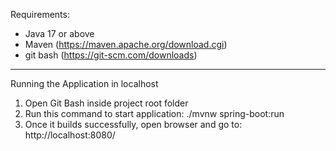 Requirements:
- Java 17 or above
- Maven (https://maven.apache.org/download.cgi)
- git bash (https://git-scm.com/downloads)
-----------------------------------------------------------
Running the Application in localhost
1. Open Git Bash inside project root folder
2. Run this command to start application:
	 ./mvnw spring-boot:run
3. Once it builds successfully, open browser and go to:
	 http://localhost:8080/
